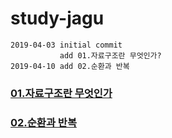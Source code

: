 # study-jagu

    2019-04-03 initial commit
               add 01.자료구조란 무엇인가?
    2019-04-10 add 02.순환과 반복

### [01.자료구조란 무엇인가](https://github.com/NamSu/study-jagu/blob/master/001whatisjagu.md)

### [02.순환과 반복](https://github.com/NamSu/study-jagu/blob/master/002cycle.md)